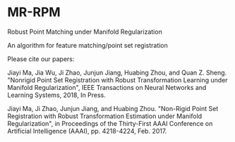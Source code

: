 # MR-RPM

Robust Point Matching under Manifold Regularization

An algorithm for feature matching/point set registration

Please cite our papers:

Jiayi Ma, Jia Wu, Ji Zhao, Junjun Jiang, Huabing Zhou, and Quan Z. Sheng. "Nonrigid Point Set Registration with Robust Transformation Learning under Manifold Regularization", IEEE Transactions on Neural Networks and Learning Systems, 2018, In Press.

Jiayi Ma, Ji Zhao, Junjun Jiang, and Huabing Zhou. "Non-Rigid Point Set Registration with Robust Transformation Estimation under Manifold Regularization", in Proceedings of the Thirty-First AAAI Conference on Artificial Intelligence (AAAI), pp. 4218-4224, Feb. 2017.